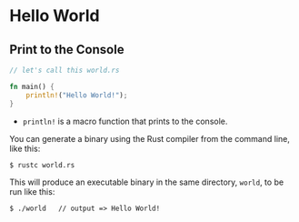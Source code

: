 # Hello World

## Print to the Console

```rust
// let's call this world.rs

fn main() {
    println!("Hello World!");
}
```

- `println!` is a macro function that prints to the console.

You can generate a binary using the Rust compiler from the command line, like this:

```
$ rustc world.rs
```

This will produce an executable binary in the same directory, `world`, to be run like this:

```
$ ./world   // output => Hello World!
```
